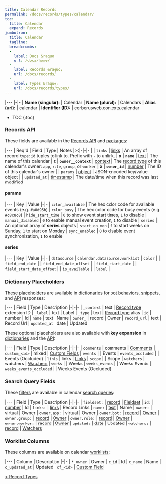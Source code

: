 ```yaml
---
title: Calendar Records
permalink: /docs/records/types/calendar/
toc:
  title: Calendar
  expand: Records
jumbotron:
  title: Calendar
  tagline: 
  breadcrumbs:
  -
    label: Docs &raquo;
    url: /docs/home/
  -
    label: Records &raquo;
    url: /docs/records/
  -
    label: Types &raquo;
    url: /docs/records/types/
---
```


|---
|-|-
| **Name (singular):** | Calendar
| **Name (plural):** | Calendars
| **Alias (uri):** | calendar
| **Identifier (ID):** | cerberusweb.contexts.calendar

* TOC
{:toc}

### Records API

These fields are available in the [Records API](/docs/api/endpoints/records/) and [packages](/docs/packages/):

|---
| Req'd | Field | Type | Notes
|:-:|-|-|-
|   | `links` | [links](/docs/records/fields/types/links/) | An array of record `type:id` tuples to link to. Prefix with `-` to unlink. 
| **x** | **`name`** | [text](/docs/records/fields/types/text/) | The name of this calendar 
| **x** | **`owner__context`** | [context](/docs/records/fields/types/context/) | The [record type](/docs/records/types/) of this calendar's owner: `app`, `role`, `group`, or `worker` 
| **x** | **`owner_id`** | [number](/docs/records/fields/types/number/) | The ID of this calendar's owner 
|   | `params` | [object](/docs/records/fields/types/object/) | JSON-encoded key/value object 
|   | `updated_at` | [timestamp](/docs/records/fields/types/timestamp/) | The date/time when this record was last modified 

#### params

|---
| Key | Value
|-|-
| `color_available` | The hex color code for available events (e.g. `#a0d95b`)
| `color_busy` | The hex color code for busy events (e.g. `#c8c8c8`)
| `hide_start_time` | `0` to show event start times, `1` to disable
| `manual_disabled` | `0` to enable manual event creation, `1` to disable
| `series` | An optional array of **series** objects
| `start_on_mon` | `0` to start weeks on Sunday, `1` to start on Monday
| `sync_enabled` | `0` to disable event synchronization, `1` to enable

#### series

|---
| Key | Value
|-|-
| `datasource` | `calendar.datasource.worklist`
| `color` | 
| `field_end_date` | 
| `field_end_date_offset` | 
| `field_start_date` | 
| `field_start_date_offset` | 
| `is_available` | 
| `label` | 

### Dictionary Placeholders

These [placeholders](/docs/bots/scripting/placeholders/) are available in [dictionaries](/docs/bots/behaviors/dictionaries/) for [bot behaviors](/docs/bots/behaviors/), [snippets](/docs/snippets/), and [API](/docs/api/) responses:

|---
| Field | Type | Description
|-|-|-
| `_context` | text | [Record type](/docs/records/types/) extension ID
| `_label` | text | Label
| `_type` | text | [Record type](/docs/records/types/) alias
| `id` | number | Id
| `name` | text | Name
| `owner_` | record | Owner
| `record_url` | text | Record Url
| `updated_at` | date | Updated

These optional placeholders are also available with **key expansion** in [dictionaries](/docs/bots/behaviors/dictionaries/key-expansion/) and the [API](/docs/api/responses/#expanding-keys-in-api-requests):

|---
| Field | Type | Description
|-|-|-
| `comments` | comments | [Comments](/docs/bots/behaviors/dictionaries/key-expansion/#comments)
| `custom_<id>` | mixed | [Custom Fields](/docs/bots/behaviors/dictionaries/key-expansion/#custom-fields)
| `events` |  | Events
| `events_occluded` |  | Events (Occluded)
| `links` | links | [Links](/docs/bots/behaviors/dictionaries/key-expansion/#links)
| `scope` |  | Scope
| `watchers` | watchers | [Watchers](/docs/bots/behaviors/dictionaries/key-expansion/#watchers)
| `weeks` |  | Weeks
| `weeks_events` |  | Weeks Events
| `weeks_events_occluded` |  | Weeks Events (Occluded)
	
### Search Query Fields

These [filters](/docs/search/#filters) are available in calendar [search queries](/docs/search/):

|---
| Field | Type | Description
|-|-|-
| `fieldset:` | [record](/docs/search/#deep-search) | [Fieldset](/docs/records/types/custom_fieldset/)
| `id:` | [number](/docs/search/filters/numbers/) | Id
| `links:` | [links](/docs/search/filters/links/) | Record Links
| `name:` | [text](/docs/search/filters/text/) | Name
| `owner:` | virtual | Owner
| `owner.app:` | virtual | Owner
| `owner.bot:` | [record](/docs/search/#deep-search) | [Owner](/docs/records/types/bot/)
| `owner.group:` | [record](/docs/search/#deep-search) | [Owner](/docs/records/types/group/)
| `owner.role:` | [record](/docs/search/#deep-search) | [Owner](/docs/records/types/role/)
| `owner.worker:` | [record](/docs/search/#deep-search) | [Owner](/docs/records/types/worker/)
| `updated:` | [date](/docs/search/filters/dates/) | Updated
| `watchers:` | [record](/docs/search/deep-search/) | [Watchers](/docs/records/types/worker/)
	
### Worklist Columns

These columns are available on calendar [worklists](/docs/worklists/):

|---
| Column | Description
|-|-
| `*_owner` | Owner
| `c_id` | Id
| `c_name` | Name
| `c_updated_at` | Updated
| `cf_<id>` | [Custom Field](/docs/records/types/custom_field/)

<div class="section-nav">
	<div class="left">
		<a href="/docs/records/types/" class="prev">&lt; Record Types</a>
	</div>
	<div class="right align-right">
	</div>
</div>
<div class="clear"></div>